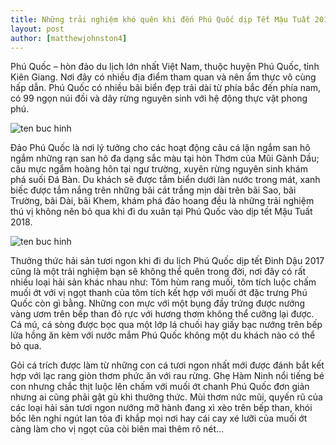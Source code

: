 ```yaml
---
title: Những trải nghiệm khó quên khi đến Phú Quốc dịp Tết Mậu Tuất 2018
layout: post
author: [matthewjohnston4]
---
```


Phú Quốc – hòn đảo du lịch lớn nhất Việt Nam, thuộc huyện Phú Quốc, tỉnh Kiên Giang. Nơi đây có nhiều địa điểm tham quan và nên ẩm thực vô cùng hấp dẫn. Phú Quốc có nhiều bãi biển đẹp trải dài từ phía bắc đến phía nam, có 99 ngọn núi đồi và dãy rừng nguyên sinh với hệ động thực vật phong phú.

![ten buc hinh](https://phuquocxanh.com/vi/wp-content/uploads/2016/12/anh02.jpg "ten buc hinh")

Đảo Phú Quốc là nơi lý tưởng cho các hoạt động câu cá lặn ngắm san hô ngắm những rạn san hô đa dạng sắc màu tại hòn Thơm của Mũi Gành Dầu; câu mực ngắm hoàng hôn tại ngư trường, xuyên rừng nguyên sinh khám phá suối Đá Bàn. Du khách sẽ được tắm biển dưới làn nước trong mát, xanh biếc được tắm nắng trên những bãi cát trắng mịn dài trên bãi Sao, bãi Trường, bãi Dài, bãi Khem, khám phá đảo hoang đều là những trải nghiệm thú vị không nên bỏ qua khi đi du xuân tại Phú Quốc vào dịp tết Mậu Tuất 2018.

![ten buc hinh](https://phuquocxanh.com/vi/wp-content/uploads/2016/12/anh03.jpg "ten buc hinh")

Thưởng thức hải sản tươi ngon khi đi du lịch Phú Quốc dịp tết Đinh Dậu 2017 cũng là một trải nghiệm bạn sẽ không thể quên trong đời,  nơi đây có rất nhiều loại hải sản khác nhau như: Tôm hùm rang muối, tôm tích luộc chấm muối ớt với vị ngọt thanh của tôm tích kết hợp với muối ớt đặc trưng Phú Quốc còn gì bằng. Những con mực với một bụng đầy trứng được nướng vàng ươm trên bếp than đỏ rực với hương thơm không thể cưỡng lại được. Cá mú, cá sòng được bọc qua một lớp lá chuối hay giấy bạc nướng trên bếp lửa hồng ăn kèm với nước mắm Phú Quốc không một du khách nào có thể bỏ qua.

Gỏi cá trích được làm từ những con cá tươi ngon nhất mới được đánh bắt kết hợp với lạc rang giòn thơm phức ăn với rau rừng. Ghẹ Hàm Ninh nổi tiếng bé con nhưng chắc thịt luộc lên chấm với muối ớt chanh Phú Quốc đơn giản nhưng ai cũng phải gật gù khi thưởng thức. Mùi thơm nức mũi, quyến rũ của các loại hải sản tươi ngon nướng mỡ hành đang xì xèo trên bếp than, khói bốc lên nghi ngút lan tỏa đi khắp mọi nơi hay cái cay xé lưỡi của muối ớt càng làm cho vị ngọt của còi biên mai thêm rõ nét…